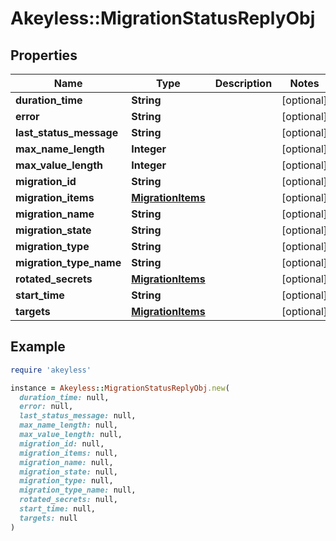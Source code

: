 # Akeyless::MigrationStatusReplyObj

## Properties

| Name | Type | Description | Notes |
| ---- | ---- | ----------- | ----- |
| **duration_time** | **String** |  | [optional] |
| **error** | **String** |  | [optional] |
| **last_status_message** | **String** |  | [optional] |
| **max_name_length** | **Integer** |  | [optional] |
| **max_value_length** | **Integer** |  | [optional] |
| **migration_id** | **String** |  | [optional] |
| **migration_items** | [**MigrationItems**](MigrationItems.md) |  | [optional] |
| **migration_name** | **String** |  | [optional] |
| **migration_state** | **String** |  | [optional] |
| **migration_type** | **String** |  | [optional] |
| **migration_type_name** | **String** |  | [optional] |
| **rotated_secrets** | [**MigrationItems**](MigrationItems.md) |  | [optional] |
| **start_time** | **String** |  | [optional] |
| **targets** | [**MigrationItems**](MigrationItems.md) |  | [optional] |

## Example

```ruby
require 'akeyless'

instance = Akeyless::MigrationStatusReplyObj.new(
  duration_time: null,
  error: null,
  last_status_message: null,
  max_name_length: null,
  max_value_length: null,
  migration_id: null,
  migration_items: null,
  migration_name: null,
  migration_state: null,
  migration_type: null,
  migration_type_name: null,
  rotated_secrets: null,
  start_time: null,
  targets: null
)
```

